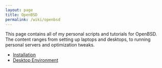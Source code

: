 ```yaml
---
layout: page
title: OpenBSD
permalink: /wiki/openbsd
---
```


This page contains all of my personal scripts and tutorials for OpenBSD. The content ranges from setting up laptops and desktops, to running personal servers and optimization tweaks. 

* [Installation](/wiki/openbsd/installation)
* [Desktop Environment](/wiki/openbsd/desktop_environment)
